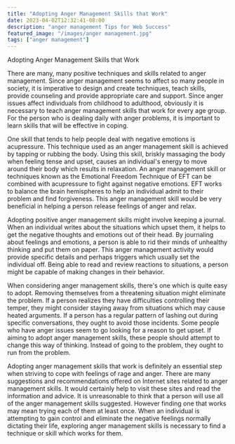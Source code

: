 ```yaml
---
title: "Adopting Anger Management Skills that Work"
date: 2023-04-02T12:32:41-08:00
description: "anger management Tips for Web Success"
featured_image: "/images/anger management.jpg"
tags: ["anger management"]
---
```


Adopting Anger Management Skills that Work

There are many, many positive techniques and skills related to anger management. Since anger management seems to affect so many people in society, it is imperative to design and create techniques, teach skills, provide counseling and provide appropriate care and support. Since anger issues affect individuals from childhood to adulthood, obviously it is necessary to teach anger management skills that work for every age group. For the person who is dealing daily with anger problems, it is important to learn skills that will be effective in coping.

One skill that tends to help people deal with negative emotions is acupressure. This technique used as an anger management skill is achieved by tapping or rubbing the body. Using this skill, briskly massaging the body when feeling tense and upset, causes an individual's energy to move around their body which results in relaxation. An anger management skill or techniques known as the Emotional Freedom Technique of EFT can be combined with acupressure to fight against negative emotions. EFT works to balance the brain hemispheres to help an individual admit to their problem and find forgiveness. This anger management skill would be very beneficial in helping a person release feelings of anger and relax.

Adopting positive anger management skills might involve keeping a journal. When an individual writes about the situations which upset them, it helps to get the negative thoughts and emotions out of their head. By journaling about feelings and emotions, a person is able to rid their minds of unhealthy thinking and put them on paper. This anger management activity would provide specific details and perhaps triggers which usually set the individual off. Being able to read and review reactions to situations, a person might be capable of making changes in their behavior. 

When considering anger management skills, there's one which is quite easy to adopt. Removing themselves from a threatening situation might eliminate the problem. If a person realizes they have difficulties controlling their temper, they might consider staying away from situations which may cause heated arguments. If a person has a regular pattern of lashing out during specific conversations, they ought to avoid those incidents. Some people who have anger issues seem to go looking for a reason to get upset. If aiming to adopt anger management skills, these people should attempt to change this way of thinking. Instead of going to the problem, they ought to run from the problem. 

Adopting anger management skills that work is definitely an essential step when striving to cope with feelings of rage and anger. There are many suggestions and recommendations offered on Internet sites related to anger management skills. It would certainly help to visit these sites and read the information and advice. It is unreasonable to think that a person will use all of the anger management skills suggested. However finding one that works may mean trying each of them at least once. When an individual is attempting to gain control and eliminate the negative feelings normally dictating their life, exploring anger management skills is necessary to find a technique or skill which works for them. 

 

